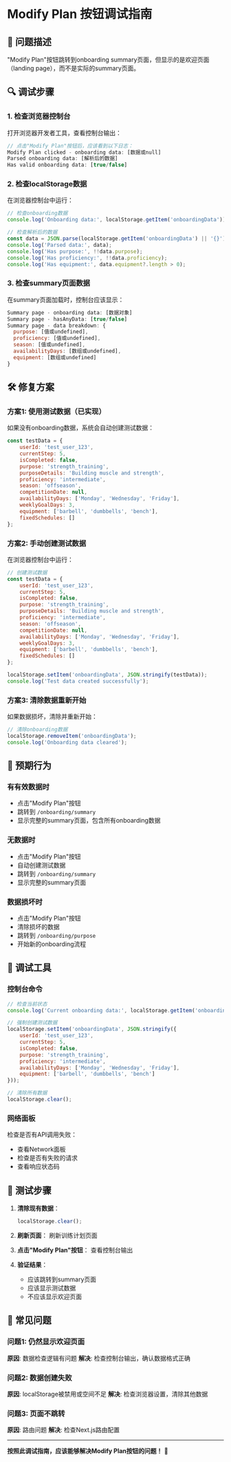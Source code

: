 # Modify Plan 按钮调试指南

## 🎯 问题描述
"Modify Plan"按钮跳转到onboarding summary页面，但显示的是欢迎页面（landing page），而不是实际的summary页面。

## 🔍 调试步骤

### 1. 检查浏览器控制台
打开浏览器开发者工具，查看控制台输出：

```javascript
// 点击"Modify Plan"按钮后，应该看到以下日志：
Modify Plan clicked - onboarding data: [数据或null]
Parsed onboarding data: [解析后的数据]
Has valid onboarding data: [true/false]
```

### 2. 检查localStorage数据
在浏览器控制台中运行：

```javascript
// 检查onboarding数据
console.log('Onboarding data:', localStorage.getItem('onboardingData'));

// 检查解析后的数据
const data = JSON.parse(localStorage.getItem('onboardingData') || '{}');
console.log('Parsed data:', data);
console.log('Has purpose:', !!data.purpose);
console.log('Has proficiency:', !!data.proficiency);
console.log('Has equipment:', data.equipment?.length > 0);
```

### 3. 检查summary页面数据
在summary页面加载时，控制台应该显示：

```javascript
Summary page - onboarding data: [数据对象]
Summary page - hasAnyData: [true/false]
Summary page - data breakdown: {
  purpose: [值或undefined],
  proficiency: [值或undefined],
  season: [值或undefined],
  availabilityDays: [数组或undefined],
  equipment: [数组或undefined]
}
```

## 🛠️ 修复方案

### 方案1: 使用测试数据（已实现）
如果没有onboarding数据，系统会自动创建测试数据：

```javascript
const testData = {
    userId: 'test_user_123',
    currentStep: 5,
    isCompleted: false,
    purpose: 'strength_training',
    purposeDetails: 'Building muscle and strength',
    proficiency: 'intermediate',
    season: 'offseason',
    competitionDate: null,
    availabilityDays: ['Monday', 'Wednesday', 'Friday'],
    weeklyGoalDays: 3,
    equipment: ['barbell', 'dumbbells', 'bench'],
    fixedSchedules: []
};
```

### 方案2: 手动创建测试数据
在浏览器控制台中运行：

```javascript
// 创建测试数据
const testData = {
    userId: 'test_user_123',
    currentStep: 5,
    isCompleted: false,
    purpose: 'strength_training',
    purposeDetails: 'Building muscle and strength',
    proficiency: 'intermediate',
    season: 'offseason',
    competitionDate: null,
    availabilityDays: ['Monday', 'Wednesday', 'Friday'],
    weeklyGoalDays: 3,
    equipment: ['barbell', 'dumbbells', 'bench'],
    fixedSchedules: []
};

localStorage.setItem('onboardingData', JSON.stringify(testData));
console.log('Test data created successfully');
```

### 方案3: 清除数据重新开始
如果数据损坏，清除并重新开始：

```javascript
// 清除onboarding数据
localStorage.removeItem('onboardingData');
console.log('Onboarding data cleared');
```

## 🎯 预期行为

### 有有效数据时
- 点击"Modify Plan"按钮
- 跳转到 `/onboarding/summary`
- 显示完整的summary页面，包含所有onboarding数据

### 无数据时
- 点击"Modify Plan"按钮
- 自动创建测试数据
- 跳转到 `/onboarding/summary`
- 显示完整的summary页面

### 数据损坏时
- 点击"Modify Plan"按钮
- 清除损坏的数据
- 跳转到 `/onboarding/purpose`
- 开始新的onboarding流程

## 🔧 调试工具

### 控制台命令
```javascript
// 检查当前状态
console.log('Current onboarding data:', localStorage.getItem('onboardingData'));

// 强制创建测试数据
localStorage.setItem('onboardingData', JSON.stringify({
    userId: 'test_user_123',
    currentStep: 5,
    isCompleted: false,
    purpose: 'strength_training',
    proficiency: 'intermediate',
    availabilityDays: ['Monday', 'Wednesday', 'Friday'],
    equipment: ['barbell', 'dumbbells', 'bench']
}));

// 清除所有数据
localStorage.clear();
```

### 网络面板
检查是否有API调用失败：
- 查看Network面板
- 检查是否有失败的请求
- 查看响应状态码

## 🎉 测试步骤

1. **清除现有数据**：
   ```javascript
   localStorage.clear();
   ```

2. **刷新页面**：
   刷新训练计划页面

3. **点击"Modify Plan"按钮**：
   查看控制台输出

4. **验证结果**：
   - 应该跳转到summary页面
   - 应该显示测试数据
   - 不应该显示欢迎页面

## 🚨 常见问题

### 问题1: 仍然显示欢迎页面
**原因**: 数据检查逻辑有问题
**解决**: 检查控制台输出，确认数据格式正确

### 问题2: 数据创建失败
**原因**: localStorage被禁用或空间不足
**解决**: 检查浏览器设置，清除其他数据

### 问题3: 页面不跳转
**原因**: 路由问题
**解决**: 检查Next.js路由配置

---

**按照此调试指南，应该能够解决Modify Plan按钮的问题！** 🎊


